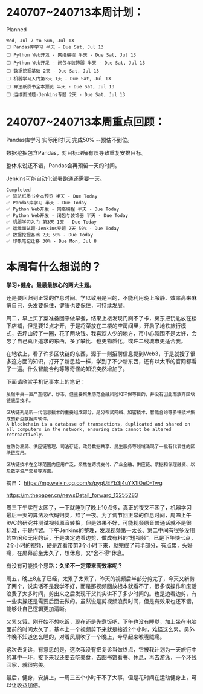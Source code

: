 # 240707~240713本周计划：

Planned

```
‎Wed‎, ‎Jul‎ ‎7 to ‎Sun‎, ‎Jul‎ ‎13
⬜ Pandas库学习 半天 - Due ‎Sat‎, ‎Jul‎ ‎13
⬜ Python Web开发 - 网络编程 半天 - Due ‎Sat‎, ‎Jul‎ ‎13
⬜ Python Web开发 - 闭包与装饰器 半天 - Due ‎Sat‎, ‎Jul‎ ‎13
⬜ 数据挖掘基础 2天 - Due ‎Sat‎, ‎Jul‎ ‎13
⬜ 机器学习入门第3天 1天 - Due ‎Sat‎, ‎Jul‎ ‎13
⬜ 算法纸质书全本预览 半天 - Due ‎Sat‎, ‎Jul‎ ‎13
⬜ 运维面试题-Jenkins专题 2天 - Due ‎Sat‎, ‎Jul‎ ‎13
```



# 240707~240713本周重点回顾：

Pandas库学习 实际用时1天 完成50%  --预估不到位。

数据挖掘包含Pandas，对目标理解有误导致重复安排目标。

整体来说还不错，Pandas会再预留一天的时间。

Jenkins可能自动化部署跑通还需要一天。

```
Completed
✅ 算法纸质书全本预览 半天 - Due Today
✅ Pandas库学习 半天 - Due Today
✅ Python Web开发 - 网络编程 半天 - Due Today
✅ Python Web开发 - 闭包与装饰器 半天 - Due Today
✅ 机器学习入门 第3天 1天 - Due Today
✅ 运维面试题-Jenkins专题 2天 50% - Due Today
✅ 数据挖掘基础 2天 50% - Due Today
✅ 印象笔记迁移 30% - Due ‎Mon‎, ‎Jul‎ ‎8
```



# 本周有什么想说的？

**学习+健身。最最最核心的两大主题。**



还是要回归到正常的作息时间。学以致用是目的，不能利用晚上冷静、效率高来麻痹自己，头发要保住，健康也要保住，可持续发展。



周二，早上买了菜准备回来做早餐，结果上楼发现门刷不了卡，房东把钥匙放在楼下店铺，但是要12点才开，于是将菜放在二楼的空房间里，开启了地铁旅行模式，去坪山转了一圈，花了两块钱。我喜欢人少的地方，市中心氛围不是太好，会忘了自己真正追求的东西，多了攀比、也更物质化。或许二线城市更适合我。

在地铁上，看了许多区块链的东西，源于一则招聘信息提到Web3，于是就搜了很多这方面的知识，打开了新思路一样，学到了不少新东西，还有以太币的官网都看了一遍。什么智能合约等等奇怪的知识突然增加了。

下面请欣赏手机记事本上的笔记：

```
虽然中央一直严查挖矿、炒币，但主要聚焦防范金融风险和环保等目的，并没有因此而放弃区块链底层技术。

区块链列是新一代信息技术的重要组成部分，是分布式网络、加密技术、智能合约等多种技术集成的新型数据库软件。
A blockchain is a database of transactions, duplicated and shared on all computers in the network, ensuring data cannot be altered retroactively.

在防伪溯源、供应链管理、司法存证、政务数据共享、民生服务等领域涌现了一批有代表性的区块链应用。

区块链技术在全球范围内应用广泛，聚焦在跨境支付、产业金融、供应链、票据和保理融资、以及数字资产交易等方面。
```

摘自：
https://mp.weixin.qq.com/s/pyqUEYb3j4uYX1IOeO-Twg

https://m.thepaper.cn/newsDetail_forward_13255283



周三下午实在太困了，一下就睡到了晚上10点多，真正的夜又不困了，机器学习最后一天的算法及代码归类，熬了一夜。为了调节回正常的作息时间，周四上午RVC的研究并测试视频原音转换，但是效果不好，可能视频原音普通话就不是很标准，于是作罢。下午Jenkins的整理，发现视频第一太长、第二中间有很多没用的空闲和无用的话，于是决定边看边剪，做成有料的”短视频“。已是下午快七点，2个小时的视频，硬是连看带剪3个小时下来，就完成了前半部分，有点累，头好痛，在屏幕前坐太久了，想休息，又“舍不得”休息。

有没有可能换个思路：**久坐不一定带来高效率呢？**



周五，晚上8点了已经，太累了太累了，昨天的视频后半部分剪完了，今天又新剪了两个，说实话不是我学不好，而是那视频回放根本就看不了，很多误操作和废话浪费了太多时间，剪出来之后发现干货其实讲不了多少时间的。也是边看边剪，有一些实操还是需要后面去做的。虽然说是剪视频浪费时间，但是有效果也还不错，能够让自己逻辑更加清晰。

又累又饿，刚开始不想吃饭，现在还是先煮饭吧，下午也没有睡觉，加上坐在电脑面前的时间太久了，基本上一个视频剪下来就是接近2个小时，难怪这么累。另外昨晚不知道怎么睡的，对着风扇吹了一个晚上，今早起来喉咙贼痛。



这次去复诊，有意思的是，这次我没有把复诊当做终点，它被我计划为一天旅行中的其中一环，接下来我还要去吃美食，去图书馆看书、休息，再去游泳，一个环线回家，就很完美。



最后，健身，安排上，一周三五个小时干不了大事，但是花时间在运动健身上，可以让收益加倍。